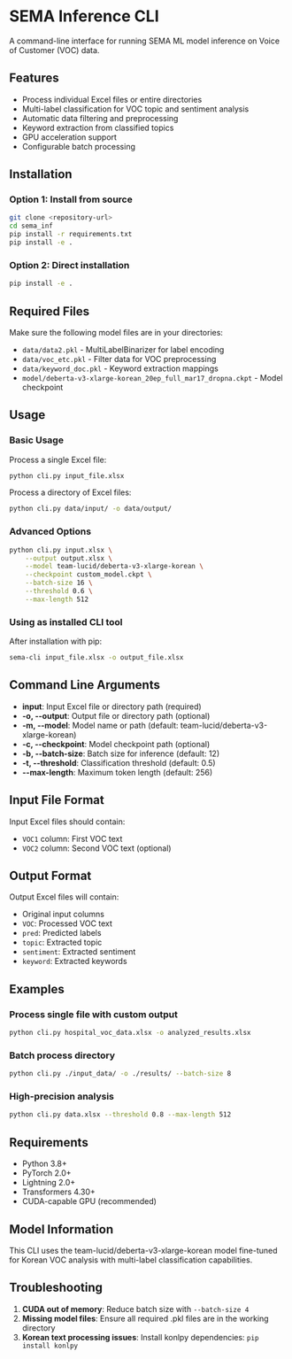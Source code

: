 # SEMA Inference CLI

A command-line interface for running SEMA ML model inference on Voice of Customer (VOC) data.

## Features

- Process individual Excel files or entire directories
- Multi-label classification for VOC topic and sentiment analysis
- Automatic data filtering and preprocessing
- Keyword extraction from classified topics
- GPU acceleration support
- Configurable batch processing

## Installation

### Option 1: Install from source
```bash
git clone <repository-url>
cd sema_inf
pip install -r requirements.txt
pip install -e .
```

### Option 2: Direct installation
```bash
pip install -e .
```

## Required Files

Make sure the following model files are in your directories:
- `data/data2.pkl` - MultiLabelBinarizer for label encoding
- `data/voc_etc.pkl` - Filter data for VOC preprocessing
- `data/keyword_doc.pkl` - Keyword extraction mappings
- `model/deberta-v3-xlarge-korean_20ep_full_mar17_dropna.ckpt` - Model checkpoint

## Usage

### Basic Usage

Process a single Excel file:
```bash
python cli.py input_file.xlsx
```

Process a directory of Excel files:
```bash
python cli.py data/input/ -o data/output/
```

### Advanced Options

```bash
python cli.py input.xlsx \
    --output output.xlsx \
    --model team-lucid/deberta-v3-xlarge-korean \
    --checkpoint custom_model.ckpt \
    --batch-size 16 \
    --threshold 0.6 \
    --max-length 512
```

### Using as installed CLI tool

After installation with pip:
```bash
sema-cli input_file.xlsx -o output_file.xlsx
```

## Command Line Arguments

- **input**: Input Excel file or directory path (required)
- **-o, --output**: Output file or directory path (optional)
- **-m, --model**: Model name or path (default: team-lucid/deberta-v3-xlarge-korean)
- **-c, --checkpoint**: Model checkpoint path (optional)
- **-b, --batch-size**: Batch size for inference (default: 12)
- **-t, --threshold**: Classification threshold (default: 0.5)
- **--max-length**: Maximum token length (default: 256)

## Input File Format

Input Excel files should contain:
- `VOC1` column: First VOC text
- `VOC2` column: Second VOC text (optional)

## Output Format

Output Excel files will contain:
- Original input columns
- `VOC`: Processed VOC text
- `pred`: Predicted labels
- `topic`: Extracted topic
- `sentiment`: Extracted sentiment
- `keyword`: Extracted keywords

## Examples

### Process single file with custom output
```bash
python cli.py hospital_voc_data.xlsx -o analyzed_results.xlsx
```

### Batch process directory
```bash
python cli.py ./input_data/ -o ./results/ --batch-size 8
```

### High-precision analysis
```bash
python cli.py data.xlsx --threshold 0.8 --max-length 512
```

## Requirements

- Python 3.8+
- PyTorch 2.0+
- Lightning 2.0+
- Transformers 4.30+
- CUDA-capable GPU (recommended)

## Model Information

This CLI uses the team-lucid/deberta-v3-xlarge-korean model fine-tuned for Korean VOC analysis with multi-label classification capabilities.

## Troubleshooting

1. **CUDA out of memory**: Reduce batch size with `--batch-size 4`
2. **Missing model files**: Ensure all required .pkl files are in the working directory
3. **Korean text processing issues**: Install konlpy dependencies: `pip install konlpy`